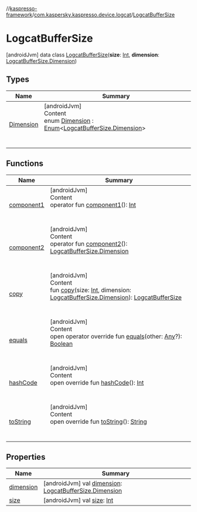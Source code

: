 //[kaspresso-framework](../../index.md)/[com.kaspersky.kaspresso.device.logcat](../index.md)/[LogcatBufferSize](index.md)



# LogcatBufferSize  
 [androidJvm] data class [LogcatBufferSize](index.md)(**size**: [Int](https://kotlinlang.org/api/latest/jvm/stdlib/kotlin/-int/index.html), **dimension**: [LogcatBufferSize.Dimension](-dimension/index.md))   


## Types  
  
|  Name|  Summary| 
|---|---|
| [Dimension](-dimension/index.md)| [androidJvm]  <br>Content  <br>enum [Dimension](-dimension/index.md) : [Enum](https://kotlinlang.org/api/latest/jvm/stdlib/kotlin/-enum/index.html)<[LogcatBufferSize.Dimension](-dimension/index.md)>   <br><br><br>


## Functions  
  
|  Name|  Summary| 
|---|---|
| [component1](component1.md)| [androidJvm]  <br>Content  <br>operator fun [component1](component1.md)(): [Int](https://kotlinlang.org/api/latest/jvm/stdlib/kotlin/-int/index.html)  <br><br><br>
| [component2](component2.md)| [androidJvm]  <br>Content  <br>operator fun [component2](component2.md)(): [LogcatBufferSize.Dimension](-dimension/index.md)  <br><br><br>
| [copy](copy.md)| [androidJvm]  <br>Content  <br>fun [copy](copy.md)(size: [Int](https://kotlinlang.org/api/latest/jvm/stdlib/kotlin/-int/index.html), dimension: [LogcatBufferSize.Dimension](-dimension/index.md)): [LogcatBufferSize](index.md)  <br><br><br>
| [equals](https://kotlinlang.org/api/latest/jvm/stdlib/kotlin/-any/equals.html)| [androidJvm]  <br>Content  <br>open operator override fun [equals](https://kotlinlang.org/api/latest/jvm/stdlib/kotlin/-any/equals.html)(other: [Any](https://kotlinlang.org/api/latest/jvm/stdlib/kotlin/-any/index.html)?): [Boolean](https://kotlinlang.org/api/latest/jvm/stdlib/kotlin/-boolean/index.html)  <br><br><br>
| [hashCode](https://kotlinlang.org/api/latest/jvm/stdlib/kotlin/-any/hash-code.html)| [androidJvm]  <br>Content  <br>open override fun [hashCode](https://kotlinlang.org/api/latest/jvm/stdlib/kotlin/-any/hash-code.html)(): [Int](https://kotlinlang.org/api/latest/jvm/stdlib/kotlin/-int/index.html)  <br><br><br>
| [toString](to-string.md)| [androidJvm]  <br>Content  <br>open override fun [toString](to-string.md)(): [String](https://kotlinlang.org/api/latest/jvm/stdlib/kotlin/-string/index.html)  <br><br><br>


## Properties  
  
|  Name|  Summary| 
|---|---|
| [dimension](index.md#com.kaspersky.kaspresso.device.logcat/LogcatBufferSize/dimension/#/PointingToDeclaration/)|  [androidJvm] val [dimension](index.md#com.kaspersky.kaspresso.device.logcat/LogcatBufferSize/dimension/#/PointingToDeclaration/): [LogcatBufferSize.Dimension](-dimension/index.md)   <br>
| [size](index.md#com.kaspersky.kaspresso.device.logcat/LogcatBufferSize/size/#/PointingToDeclaration/)|  [androidJvm] val [size](index.md#com.kaspersky.kaspresso.device.logcat/LogcatBufferSize/size/#/PointingToDeclaration/): [Int](https://kotlinlang.org/api/latest/jvm/stdlib/kotlin/-int/index.html)   <br>

